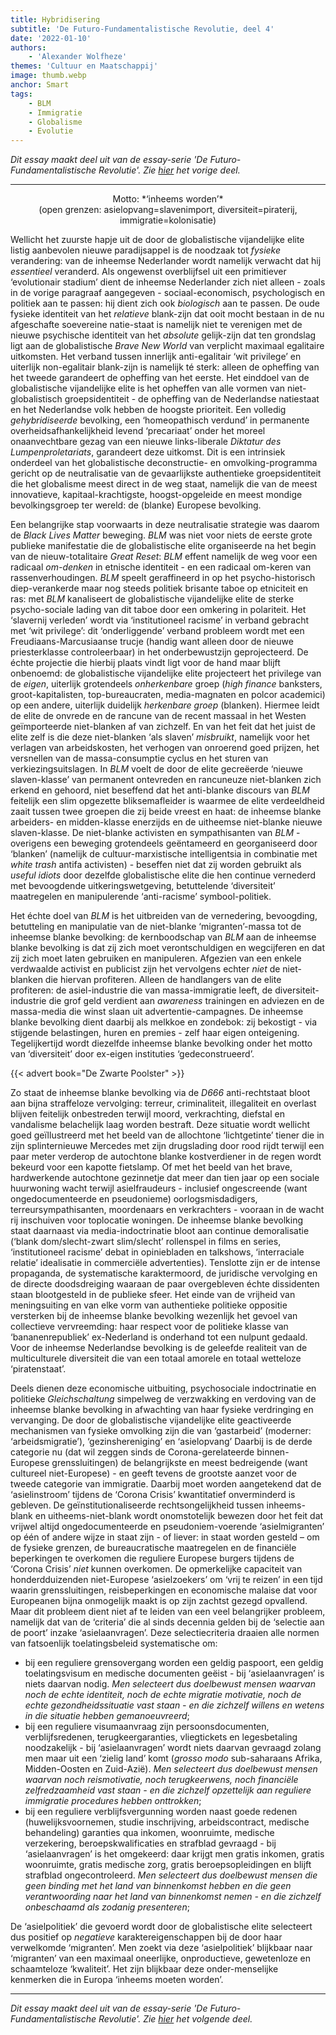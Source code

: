 ```yaml
---
title: Hybridisering
subtitle: 'De Futuro-Fundamentalistische Revolutie, deel 4'
date: '2022-01-10'
authors:
    - 'Alexander Wolfheze'
themes: 'Cultuur en Maatschappij'
image: thumb.webp
anchor: Smart
tags:
    - BLM
    - Immigratie
    - Globalisme
    - Evolutie
---
```


_Dit essay maakt deel uit van de essay-serie 'De Futuro-Fundamentalistische Revolutie'. Zie [hier](https://reactionair.nl/artikelen/domesticering/) het vorige deel._

---

<p style="text-align: center;">
Motto: *‘inheems worden’*<br />
(open grenzen: asielopvang=slavenimport, diversiteit=piraterij, immigratie=kolonisatie)
</p>

Wellicht het zuurste hapje uit de door de globalistische vijandelijke elite listig aanbevolen nieuwe paradijsappel is de noodzaak tot _fysieke_ verandering: van de inheemse Nederlander wordt namelijk verwacht dat hij _essentieel_ veranderd. Als ongewenst overblijfsel uit een primitiever ‘evolutionair stadium’ dient de inheemse Nederlander zich niet alleen - zoals in de vorige paragraaf aangegeven - sociaal-economisch, psychologisch en politiek aan te passen: hij dient zich ook _biologisch_ aan te passen. De oude fysieke identiteit van het _relatieve_ blank-zijn dat ooit mocht bestaan in de nu afgeschafte soevereine natie-staat is namelijk niet te verenigen met de nieuwe psychische identiteit van het _absolute_ gelijk-zijn dat ten grondslag ligt aan de globalistische _Brave New World_ van verplicht maximaal egalitaire uitkomsten. Het verband tussen innerlijk anti-egalitair ‘wit privilege’ en uiterlijk non-egalitair blank-zijn is namelijk té sterk: alleen de opheffing van het tweede garandeert de opheffing van het eerste. Het einddoel van de globalistische vijandelijke elite is het opheffen van alle vormen van niet-globalistisch groepsidentiteit - de opheffing van de Nederlandse natiestaat en het Nederlandse volk hebben de hoogste prioriteit. Een volledig _gehybridiseerde_ bevolking, een ‘homeopathisch verdund’ in permanente overheidsafhankelijkheid levend ‘precariaat’ onder het moreel onaanvechtbare gezag van een nieuwe links-liberale _Diktatur des Lumpenproletariats_, garandeert deze uitkomst. Dit is een intrinsiek onderdeel van het globalistische deconstructie- en omvolking-programma gericht op de neutralisatie van de gevaarlijkste authentieke groepsidentiteit die het globalisme meest direct in de weg staat, namelijk die van de meest innovatieve, kapitaal-krachtigste, hoogst-opgeleide en meest mondige bevolkingsgroep ter wereld: de (blanke) Europese bevolking. 


Een belangrijke stap voorwaarts in deze neutralisatie strategie was daarom de _Black Lives Matter_ beweging. _BLM_ was niet voor niets de eerste grote publieke manifestatie die de globalistische elite organiseerde na het begin van de nieuw-totalitaire _Great Reset_: _BLM_ effent namelijk de weg voor een radicaal _om-denken_ in etnische identiteit - en een radicaal om-keren van rassenverhoudingen. _BLM_ speelt geraffineerd in op het psycho-historisch diep-verankerde maar nog steeds politiek brisante taboe op etniciteit en ras: met _BLM_ kanaliseert de globalistische vijandelijke elite de sterke psycho-sociale lading van dit taboe door een omkering in polariteit. Het ‘slavernij verleden’ wordt via ‘institutioneel racisme’ in verband gebracht met ‘wit privilege’: dit ‘onderliggende’ verband probleem wordt met een  Freudiaans-Marcusiaanse trucje (handig want alleen door de nieuwe priesterklasse controleerbaar) in het onderbewustzijn geprojecteerd. De échte projectie die hierbij plaats vindt ligt voor de hand maar blijft onbenoemd: de globalistische vijandelijke elite projecteert het privilege van de _eigen_, uiterlijk grotendeels _onherkenbare_ groep (_high finance_ banksters, groot-kapitalisten, top-bureaucraten, media-magnaten en polcor academici) op een andere, uiterlijk duidelijk _herkenbare groep_ (blanken). Hiermee leidt de elite de onvrede en de rancune van de recent massaal in het Westen geïmporteerde niet-blanken af van zichzelf. En van het feit dat het juist de elite zelf is die deze niet-blanken ‘als slaven’ _misbruikt_, namelijk voor het verlagen van arbeidskosten, het verhogen van onroerend goed prijzen, het versnellen van de massa-consumptie cyclus en het sturen van verkiezingsuitslagen. In _BLM_ voelt de door de elite gecreëerde ‘nieuwe slaven-klasse’ van permanent ontevreden en rancuneuze niet-blanken zich erkend en gehoord, niet beseffend dat het anti-blanke discours van _BLM_ feitelijk een slim opgezette bliksemafleider is waarmee de elite verdeeldheid zaait tussen twee groepen die zij beide vreest en haat: de inheemse blanke arbeiders- en midden-klasse enerzijds en de uitheemse niet-blanke nieuwe slaven-klasse. De niet-blanke activisten en sympathisanten van _BLM_ - overigens een beweging grotendeels geëntameerd en georganiseerd door ‘blanken’ (namelijk de cultuur-marxistische intelligentsia in combinatie met _white trash_ antifa activisten) - beseffen niet dat zij worden gebruikt als _useful idiots_ door dezelfde globalistische elite die hen continue vernederd met bevoogdende uitkeringswetgeving, betuttelende ‘diversiteit’ maatregelen en manipulerende ‘anti-racisme’ symbool-politiek.

Het échte doel van _BLM_ is het uitbreiden van de vernedering, bevoogding, betutteling en manipulatie van de niet-blanke ‘migranten’-massa tot de inheemse blanke bevolking: de kernboodschap van _BLM_ aan de inheemse blanke bevolking is dat zij zich moet verontschuldigen en wegcijferen en dat zij zich moet laten gebruiken en manipuleren. Afgezien van een enkele verdwaalde activist en publicist zijn het vervolgens echter _niet_ de niet-blanken die hiervan profiteren. Alleen de handlangers van de elite profiteren: de asiel-industrie die van massa-immigratie leeft, de diversiteit-industrie die grof geld verdient aan _awareness_ trainingen en adviezen en de massa-media die winst slaan uit advertentie-campagnes. De inheemse blanke bevolking dient daarbij als melkkoe en zondebok: zij bekostigt - via stijgende belastingen, huren en premies - zelf haar eigen onteigening. Tegelijkertijd wordt diezelfde inheemse blanke bevolking onder het motto van ‘diversiteit’ door ex-eigen instituties ‘gedeconstrueerd’. 

{{< advert book="De Zwarte Poolster" >}}

Zo staat de inheemse blanke bevolking via de _D666_ anti-rechtstaat bloot aan bijna straffeloze vervolging: terreur, criminaliteit, illegaliteit en overlast blijven feitelijk onbestreden terwijl moord, verkrachting, diefstal en vandalisme belachelijk laag worden bestraft. Deze situatie wordt wellicht goed geïllustreerd met het beeld van de allochtone ‘lichtgetinte’ tiener die in zijn splinternieuwe Mercedes met zijn drugslading door rood rijdt terwijl een paar meter verderop de autochtone blanke kostverdiener in de regen wordt bekeurd voor een kapotte fietslamp. Of met het beeld van het brave, hardwerkende autochtone gezinnetje dat meer dan tien jaar op een sociale huurwoning wacht terwijl asielfraudeurs - inclusief ongescreende (want ongedocumenteerde en pseudonieme) oorlogsmisdadigers, terreursympathisanten, moordenaars en verkrachters - vooraan in de wacht rij inschuiven voor toplocatie woningen. De inheemse blanke bevolking staat daarnaast via media-indoctrinatie bloot aan continue demoralisatie (‘blank dom/slecht-zwart slim/slecht’ rollenspel in films en series, ‘institutioneel racisme’ debat in opiniebladen en talkshows, ‘interraciale relatie’ idealisatie in commerciële advertenties). Tenslotte zijn er de intense propaganda, de systematische karaktermoord, de juridische vervolging en de directe doodsdreiging waaraan de paar overgebleven échte dissidenten staan blootgesteld in de publieke sfeer. Het einde van de vrijheid van meningsuiting en van elke vorm van authentieke politieke oppositie versterken bij de inheemse blanke bevolking wezenlijk het gevoel van collectieve vervreemding: haar respect voor de politieke klasse van ‘bananenrepubliek’ ex-Nederland is onderhand tot een nulpunt gedaald. Voor de inheemse Nederlandse bevolking is de geleefde realiteit van de multiculturele diversiteit die van een totaal amorele en totaal wetteloze ‘piratenstaat’. 

Deels dienen deze economische uitbuiting, psychosociale indoctrinatie en politieke _Gleichschaltung_ simpelweg de verzwakking en verdoving van de inheemse blanke bevolking in afwachting van haar fysieke verdringing en vervanging. De door de globalistische vijandelijke elite geactiveerde mechanismen van fysieke omvolking zijn die van ‘gastarbeid’ (moderner: ‘arbeidsmigratie’), ‘gezinshereniging’ en ‘asielopvang’ Daarbij is de derde categorie nu (dat wil zeggen sinds de Corona-gerelateerde binnen-Europese grenssluitingen) de belangrijkste en meest bedreigende (want cultureel niet-Europese) - en geeft tevens de grootste aanzet voor de tweede categorie van immigratie. Daarbij moet worden aangetekend dat de ‘asielinstroom’ tijdens de ‘Corona Crisis’ kwantitatief onverminderd is gebleven. De geïnstitutionaliseerde rechtsongelijkheid tussen inheems-blank en uitheems-niet-blank wordt onomstotelijk bewezen door het feit dat vrijwel altijd ongedocumenteerde en pseudoniem-voerende ‘asielmigranten’ op één of andere wijze in staat zijn - of liever: in staat worden gesteld – om de fysieke grenzen, de bureaucratische maatregelen en de financiële beperkingen te overkomen die reguliere Europese burgers tijdens de ‘Corona Crisis’ _niet_ kunnen overkomen. De opmerkelijke capaciteit van honderdduizenden niet-Europese ‘asielzoekers’ om ‘vrij te reizen’ in een tijd waarin grenssluitingen, reisbeperkingen en economische malaise dat voor Europeanen bijna onmogelijk maakt is op zijn zachtst gezegd opvallend. Maar dit probleem dient niet af te leiden van een veel belangrijker probleem, namelijk dat van de ‘criteria’ die al sinds decennia gelden bij de ‘selectie aan de poort’ inzake ‘asielaanvragen’. Deze selectiecriteria draaien alle normen van fatsoenlijk toelatingsbeleid systematische om: 

* bij een reguliere grensovergang worden een geldig paspoort, een geldig toelatingsvisum en medische documenten geëist - bij ‘asielaanvragen’ is niets daarvan nodig. _Men selecteert dus doelbewust mensen waarvan noch de echte identiteit, noch de echte migratie motivatie, noch de echte gezondheidssituatie vast staan - en die zichzelf willens en wetens in die situatie hebben gemanoeuvreerd_;
* bij een reguliere visumaanvraag zijn persoonsdocumenten, verblijfsredenen, terugkeergaranties, vliegtickets en legesbetaling noodzakelijk - bij ‘asielaanvragen’ wordt niets daarvan gevraagd zolang men maar uit een ‘zielig land’ komt (_grosso modo_ sub-saharaans Afrika, Midden-Oosten en Zuid-Azië). _Men selecteert dus doelbewust mensen waarvan noch reismotivatie, noch terugkeerwens, noch financiële zelfredzaamheid vast staan - en die zichzelf opzettelijk aan reguliere immigratie procedures hebben onttrokken_;
* bij een reguliere verblijfsvergunning worden naast goede redenen (huwelijksvoornemen, studie inschrijving, arbeidscontract, medische behandeling) garanties qua inkomen, woonruimte, medische verzekering, beroepskwalificaties en strafblad gevraagd - bij ‘asielaanvragen’ is het omgekeerd: daar krijgt men gratis inkomen, gratis woonruimte, gratis medische zorg, gratis beroepsopleidingen en blijft strafblad ongecontroleerd. _Men selecteert dus doelbewust mensen die geen binding met het land van binnenkomst hebben en die geen verantwoording naar het land van binnenkomst nemen - en die zichzelf onbeschaamd als zodanig presenteren_;

De ‘asielpolitiek’ die gevoerd wordt door de globalistische elite selecteert dus positief op _negatieve_ karaktereigenschappen bij de door haar verwelkomde ‘migranten’. Men zoekt via deze ‘asielpolitiek’ blijkbaar naar ‘migranten’ van een maximaal oneerlijke, onproductieve, gewetenloze en schaamteloze ‘kwaliteit’. Het zijn blijkbaar deze onder-menselijke kenmerken die in Europa ‘inheems moeten worden’.


---

_Dit essay maakt deel uit van de essay-serie 'De Futuro-Fundamentalistische Revolutie'. Zie [hier](https://reactionair.nl/artikelen/verelendungstheorie/) het volgende deel._
